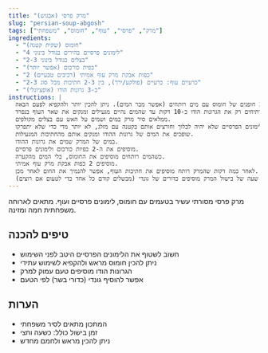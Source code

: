 ```yaml
---
title: "מרק פרסי (אבגוש)"
slug: "persian-soup-abgosh"
tags: ["מרק", "פרסי", "עוף", "חומוס", "משפחתי"]
ingredients:
  - "חומוס (שקית קטנה)"
  - "4 לימונים פרסיים בהירים בגודל בינוני"
  - "2-3 בצלים בגודל בינוני"
  - "כפית כורכום (אפשר יותר)"
  - "2 כפות אבקת מרק עוף אמיתי (רכיבים טבעיים)"
  - "2-3 כרעיים עוף: כרעיים (פולקע/ירך), בין 2-3 חתיכות מכל סוג"
  - "כ-3 גרונות הודו (אופציונלי)"
instructions: |
  שמים בקערה 2 חופנים של חומוס עם מים רותחים (אפשר מבר המים). ניתן להכין יותר ולהקפיא לפעם הבאה.
  בסיר נפרד קטן, מרתיחים רק את הגרונות הודו כ-10 דקות עד שהמים נהיים מגעילים ומנקים את שאר העוף בנפרד.
  ממלאים סיר מרק במים ושמים על האש עם בצלים מקולפים.
  שוטפים את הלימונים הפרסיים שלא יהיה לכלוך וחורצים אותם בקטנה עם מזלג, לא יותר מדי כדי שלא יתפרקו.
  שופכים את המים של גרונות ההודו ומנקים אותם מהחתיכות המגעילות.
  במים של המרק שמים את גרונות ההודו.
  מוסיפים את ה-2 כפיות כורכום ולימונים פרסיים.
  כשהמים רותחים מוסיפים את החומוס, בלי המים מהקערה.
  מוסיפים 2 כפות אבקת מרק עוף אמיתי.
  לאחר כמה דקות שהמרק רותח מוסיפים את חתיכות העוף, אפשר להנמיך את החום לאחר מכן.
  אם יש תערובת גונדי אז לאחר שעה של בישול המרק מוסיפים כדורים של גונדי (מבשלים קודם כל אחד כדי לטעום אם רוצים).
---
```


מרק פרסי מסורתי עשיר בטעמים עם חומוס, לימונים פרסיים ועוף. מתאים לארוחה משפחתית חמה ומזינה.

## טיפים להכנה
- חשוב לשטוף את הלימונים הפרסיים היטב לפני השימוש
- ניתן להכין חומוס מראש ולהקפיא לשימוש עתידי
- הגרונות הודו מוסיפים טעם עמוק למרק
- אפשר להוסיף גונדי (כדורי בשר) לפי הטעם

## הערות
- המתכון מתאים לסיר משפחתי
- זמן בישול כולל: כשעה וחצי
- ניתן להכין מראש ולחמם מחדש 
